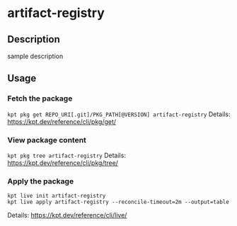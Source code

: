 # artifact-registry

## Description
sample description

## Usage

### Fetch the package
`kpt pkg get REPO_URI[.git]/PKG_PATH[@VERSION] artifact-registry`
Details: https://kpt.dev/reference/cli/pkg/get/

### View package content
`kpt pkg tree artifact-registry`
Details: https://kpt.dev/reference/cli/pkg/tree/

### Apply the package
```
kpt live init artifact-registry
kpt live apply artifact-registry --reconcile-timeout=2m --output=table
```
Details: https://kpt.dev/reference/cli/live/
